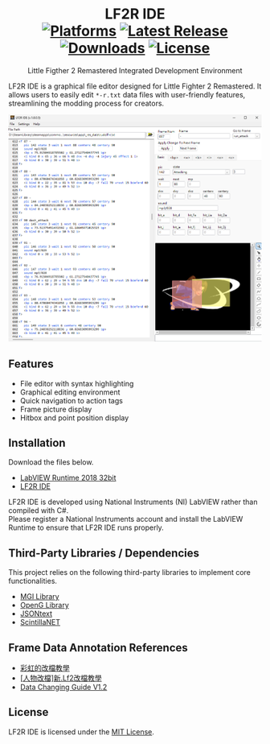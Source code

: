 <div align="center">
 
LF2R IDE  
[![Platforms](https://img.shields.io/badge/platform-windows-blue)](https://github.com/Eremes1641/LF2R-IDE/releases) 
[![Latest Release](https://img.shields.io/github/v/release/Eremes1641/LF2R-IDE)](https://github.com/Eremes1641/LF2R-IDE/releases/latest) 
[![Downloads](https://img.shields.io/github/downloads/Eremes1641/LF2R-IDE/total)](https://github.com/Eremes1641/LF2R-IDE/releases) 
[![License](https://img.shields.io/github/license/Eremes1641/LF2R-IDE)](https://github.com/Eremes1641/LF2R-IDE/blob/main/LICENSE)
==============================================================
Little Figther 2 Remastered Integrated Development Environment
</div>

LF2R IDE is a graphical file editor designed for Little Fighter 2 Remastered. It allows users to easily edit `*-r.txt` data files with user-friendly features, streamlining the modding process for creators.

![Screenshot](Screenshot.png)

Features
--------------------------------------------------------------
- File editor with syntax highlighting
- Graphical editing environment
- Quick navigation to action tags
- Frame picture display
- Hitbox and point position display

Installation
--------------------------------------------------------------
Download the files below.
- [LabVIEW Runtime 2018 32bit](https://www.ni.com/zh-tw/support/downloads/software-products/download.labview-runtime.html?srsltid=AfmBOoo1Wfdol8T-3dQPaSJJE2lkCwq9QZ1iU7SQM5-eRnTu3_e9dYs8#359578)  
- [LF2R IDE](https://github.com/Eremes1641/LF2R-IDE/releases)  

LF2R IDE is developed using National Instruments (NI) LabVIEW rather than compiled with C#.  
Please register a National Instruments account and install the LabVIEW Runtime to ensure that LF2R IDE runs properly.

Third-Party Libraries / Dependencies
--------------------------------------------------------------
This project relies on the following third-party libraries to implement core functionalities.
- [MGI Library](https://www.mooregoodideas.com/products/library/index.html)  
- [OpenG Library](https://www.vipm.io/package/oglib_file/)  
- [JSONtext](https://www.vipm.io/package/jdp_science_jsontext/)  
- [ScintillaNET](https://github.com/jacobslusser/ScintillaNET)  

Frame Data Annotation References
--------------------------------------------------------------
- [彩虹的改檔教學](https://yxc1037586.neocities.org/htm/char)  
- [[人物改檔]新.Lf2改檔教學]([https://yxc1037586.neocities.org/htm/char](https://ibbs.hk/read.php?tid=16268))  
- [Data Changing Guide V1.2](https://www.angelfire.com/wizard/bolt/changing_tuturial.htm)  

License
--------------------------------------------------------------
LF2R IDE is licensed under the [MIT License](https://github.com/Eremes1641/LF2R-IDE/blob/main/LICENSE).
